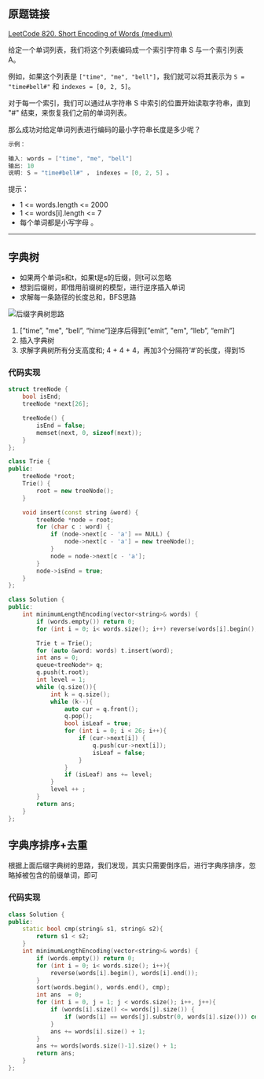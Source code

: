 ## 原题链接

[LeetCode 820. Short Encoding of Words (medium)](https://leetcode-cn.com/problems/short-encoding-of-words/)

给定一个单词列表，我们将这个列表编码成一个索引字符串 S 与一个索引列表 A。

例如，如果这个列表是 `["time", "me", "bell"]`，我们就可以将其表示为 `S = "time#bell#"` 和 `indexes = [0, 2, 5]`。

对于每一个索引，我们可以通过从字符串 S 中索引的位置开始读取字符串，直到 "#" 结束，来恢复我们之前的单词列表。

那么成功对给定单词列表进行编码的最小字符串长度是多少呢？

```cpp
示例：

输入: words = ["time", "me", "bell"]
输出: 10
说明: S = "time#bell#" ， indexes = [0, 2, 5] 。
```

提示：

- 1 <= words.length <= 2000
- 1 <= words[i].length <= 7
- 每个单词都是小写字母 。

---

## 字典树

- 如果两个单词s和t，如果t是s的后缀，则t可以忽略
- 想到后缀树，即借用前缀树的模型，进行逆序插入单词
- 求解每一条路径的长度总和，BFS思路

![后缀字典树思路](https://muyids.oss-cn-beijing.aliyuncs.com/820.trie.png)

1. [”time”, "me", “bell”, “hime”]逆序后得到[”emit”, "em", “lleb”, “emih”]
2. 插入字典树
3. 求解字典树所有分支高度和; 4 + 4 + 4，再加3个分隔符‘#’的长度，得到15

### 代码实现

```cpp
struct treeNode {
    bool isEnd;
    treeNode *next[26];

    treeNode() {
        isEnd = false;
        memset(next, 0, sizeof(next));
    }
};

class Trie {
public:
    treeNode *root;
    Trie() {
        root = new treeNode();
    }

    void insert(const string &word) {
        treeNode *node = root;
        for (char c : word) {
            if (node->next[c - 'a'] == NULL) {
                node->next[c - 'a'] = new treeNode();
            }
            node = node->next[c - 'a'];
        }
        node->isEnd = true;
    }
};

class Solution {
public:
    int minimumLengthEncoding(vector<string>& words) {
        if (words.empty()) return 0;
        for (int i = 0; i< words.size(); i++) reverse(words[i].begin(), words[i].end());

        Trie t = Trie();
        for (auto &word: words) t.insert(word);
        int ans = 0;
        queue<treeNode*> q;
        q.push(t.root);
        int level = 1;
        while (q.size()){
            int k = q.size();
            while (k--){
                auto cur = q.front();
                q.pop();
                bool isLeaf = true;
                for (int i = 0; i < 26; i++){
                    if (cur->next[i]) {
                        q.push(cur->next[i]);
                        isLeaf = false;
                    }
                }
                if (isLeaf) ans += level;
            }
            level ++ ;
        }
        return ans;
    }
};
```

## 字典序排序+去重

根据上面后缀字典树的思路，我们发现，其实只需要倒序后，进行字典序排序，忽略掉被包含的前缀单词，即可

### 代码实现

```cpp
class Solution {
public:
    static bool cmp(string& s1, string& s2){
        return s1 < s2;
    }
    int minimumLengthEncoding(vector<string>& words) {
        if (words.empty()) return 0;
        for (int i = 0; i< words.size(); i++){
            reverse(words[i].begin(), words[i].end());
        }
        sort(words.begin(), words.end(), cmp);
        int ans  = 0;
        for (int i = 0, j = 1; j < words.size(); i++, j++){
            if (words[i].size() <= words[j].size()) {
                if (words[i] == words[j].substr(0, words[i].size())) continue;
            }
            ans += words[i].size() + 1;
        }
        ans += words[words.size()-1].size() + 1;
        return ans;
    }
};
```



